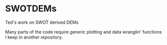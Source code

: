 # SWOTDEMs
Ted's work on SWOT derived DEMs

Many parts of the code require generic plotting and data wranglin' functions I keep in another repository. 
